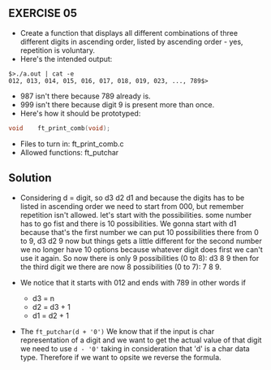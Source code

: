 ## EXERCISE 05
* Create a function that displays all different combinations of three different digits in ascending order, listed by ascending order - yes, repetition is voluntary.
* Here's the intended output:
```
$>./a.out | cat -e
012, 013, 014, 015, 016, 017, 018, 019, 023, ..., 789$>
```
* 987 isn't there because 789 already is.
* 999 isn't there because digit 9 is present more than once.
* Here's how it should be prototyped:
```C
void	ft_print_comb(void);
```
+ Files to turn in: ft_print_comb.c
+ Allowed functions: ft_putchar


## Solution

- Considering d = digit, so d3 d2 d1
  and because the digits has to be listed in ascending order
  we need to start from 000, but remember repetition isn't allowed.
  let's start with the possibilities.
  some number has to go fist and there is 10 possibilities.
  We gonna start with d1 because that's the first number
  we can put 10 possibilities there from 0 to 9, d3 d2 9
  now but things gets a little different for the second number
  we no longer have 10 options because whatever digit does first
  we can't use it again.
  So now there is only 9 possibilities (0 to 8): d3 8 9
  then for the third digit we there are now 8 possibilities
  (0 to 7): 7 8 9.
  
- We notice that it starts with 012 and ends with 789
  in other words if 
  - d3 = n
  - d2 = d3 + 1
  - d1 = d2 + 1

- The ```ft_putchar(d + '0')```
  We know that if the input is char representation of a digit
  and we want to get the actual value of that digit we need 
  to use ```d - '0'``` taking in consideration that 'd' is
  a char data type.
  Therefore if we want to opsite we reverse the formula.
